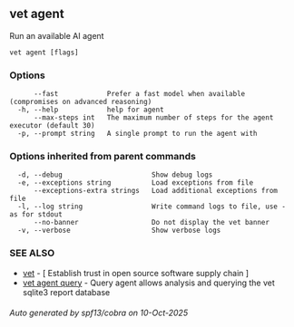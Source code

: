 ## vet agent

Run an available AI agent

```
vet agent [flags]
```

### Options

```
      --fast            Prefer a fast model when available (compromises on advanced reasoning)
  -h, --help            help for agent
      --max-steps int   The maximum number of steps for the agent executor (default 30)
  -p, --prompt string   A single prompt to run the agent with
```

### Options inherited from parent commands

```
  -d, --debug                      Show debug logs
  -e, --exceptions string          Load exceptions from file
      --exceptions-extra strings   Load additional exceptions from file
  -l, --log string                 Write command logs to file, use - as for stdout
      --no-banner                  Do not display the vet banner
  -v, --verbose                    Show verbose logs
```

### SEE ALSO

* [vet](vet.md)	 - [ Establish trust in open source software supply chain ]
* [vet agent query](vet_agent_query.md)	 - Query agent allows analysis and querying the vet sqlite3 report database

###### Auto generated by spf13/cobra on 10-Oct-2025
